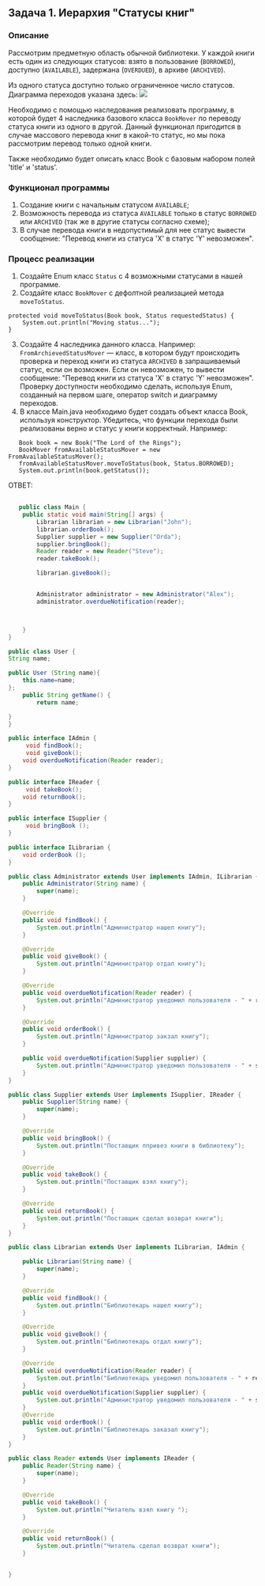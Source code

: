 ## Задача 1. Иерархия "Статусы книг"

### Описание
Рассмотрим предметную область обычной библиотеки. 
У каждой книги есть один из следующих статусов: взято в пользование (`BORROWED`), доступно (`AVAILABLE`),
задержана (`OVERDUED`), в архиве (`ARCHIVED`).

Из одного статуса доступно только ограниченное число статусов. 
Диаграмма переходов указана здесь: 
![](https://i.imgur.com/EpJ0tOb.jpg)

Необходимо с помощью наследования реализовать программу, в которой будет 4 наследника базового класса `BookMover` по переводу статуса книги из одного в другой.
Данный функционал пригодится в случае массового перевода книг в какой-то статус, но мы пока рассмотрим перевод только одной книги.

Также необходимо будет описать класс Book с базовым набором полей 'title' и 'status'.

### Функционал программы
1. Создание книги с начальным статусом `AVAILABLE`;
2. Возможноcть перевода из статуса `AVAILABLE` только в статус `BORROWED` или `ARCHIVED` (так же в другие статусы согласно схеме);
3. В случае перевода книги в недопустимый для нее статус вывести сообщение: "Перевод книги из статуса 'X' в статус 'Y' невозможен".

### Процесс реализации
1. Создайте Enum класс `Status` с 4 возможными статусами в нашей программе.
2. Создайте класс `BookMover` с дефолтной реализацией метода `moveToStatus`. 
```
protected void moveToStatus(Book book, Status requestedStatus) {
    System.out.println("Moving status...");
}
```
3. Создайте 4 наследника данного класса. 
Например: `FromArchievedStatusMover` — класс, в котором будут происходить проверка и переход книги из статуса `ARCHIVED` в запрашиваемый статус, если он возможен. Если он невозможен, то вывести сообщение: "Перевод книги из статуса 'X' в статус 'Y' невозможен".
Проверку доступности необходимо сделать, используя Enum, созданный на первом шаге, оператор switch и диаграмму переходов.
4. В классе Main.java необходимо будет создать объект класса Book, используя конструктор. Убедитесь, 
что функции перехода были реализованы верно и статус у книги корректный. Например:

```
   Book book = new Book("The Lord of the Rings");
   BookMover fromAvailableStatusMover = new FromAvailableStatusMover();
   fromAvailableStatusMover.moveToStatus(book, Status.BORROWED);
   System.out.println(book.getStatus());
```
ОТВЕТ:
```java 
    
   public class Main {
    public static void main(String[] args) {
        Librarian librarian = new Librarian("John");
        librarian.orderBook();
        Supplier supplier = new Supplier("Orda");
        supplier.bringBook();
        Reader reader = new Reader("Steve");
        reader.takeBook();

        librarian.giveBook();


        Administrator administrator = new Administrator("Alex");
        administrator.overdueNotification(reader);



    }
}

public class User {
String name;

public User (String name){
    this.name=name;
};
    public String getName() {
        return name;

}
}

public interface IAdmin {
     void findBook();
     void giveBook();
    void overdueNotification(Reader reader);
}

public interface IReader {
     void takeBook();
    void returnBook();
}

public interface ISupplier {
     void bringBook ();
}

public interface ILibrarian {
    void orderBook ();
}

public class Administrator extends User implements IAdmin, ILibrarian {
    public Administrator(String name) {
        super(name);
    }

    @Override
    public void findBook() {
        System.out.println("Администратор нашел книгу");
    }

    @Override
    public void giveBook() {
        System.out.println("Администратор отдал книгу");
    }

    @Override
    public void overdueNotification(Reader reader) {
        System.out.println("Администратор уведомил пользователя - " + reader.getName());
    }

    @Override
    public void orderBook() {
        System.out.println("Администратор закзал книгу");
    }

    public void overdueNotification(Supplier supplier) {
        System.out.println("Администратор уведомил пользователя - " + supplier.getName());
    }
}

public class Supplier extends User implements ISupplier, IReader {
    public Supplier(String name) {
        super(name);
    }

    @Override
    public void bringBook() {
        System.out.println("Поставщик ппривез книги в библиотеку");
    }

    @Override
    public void takeBook() {
        System.out.println("Поставщик взял книгу");
    }

    @Override
    public void returnBook() {
        System.out.println("Поставщик сделал возврат книги");
    }
}

public class Librarian extends User implements ILibrarian, IAdmin {

    public Librarian(String name) {
        super(name);
    }

    @Override
    public void findBook() {
        System.out.println("Библиотекарь нашел книгу");
    }

    @Override
    public void giveBook() {
        System.out.println("Библиотекарь отдал книгу");
    }

    @Override
    public void overdueNotification(Reader reader) {
        System.out.println("Библиотекарь уведомил пользователя - " + reader.getName());
    }
    public void overdueNotification(Supplier supplier) {
        System.out.println("Администратор уведомил пользователя - " + supplier.getName());
    }
    @Override
    public void orderBook() {
        System.out.println("Библиотекарь заказал книгу");
    }
}

public class Reader extends User implements IReader {
    public Reader(String name) {
        super(name);
    }

    @Override
    public void takeBook() {
        System.out.println("Читатель взял книгу ");
    }

    @Override
    public void returnBook() {
        System.out.println("Читатель сделал возврат книги");
    }


}

